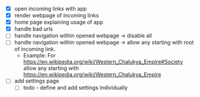 * [x] open incoming links with app
* [x] render webpage of incoming links
* [x] home page explaining usage of app
* [x] handle bad urls
* [ ] handle navigation within opened webpage -> disable all
* [ ] handle navigation within opened webpage -> allow any starting with root of incoming link. 
  * Example: For https://en.wikipedia.org/wiki/Western_Chalukya_Empire#Society allow any starting with 
https://en.wikipedia.org/wiki/Western_Chalukya_Empire 
* [ ] add settings page
  * [ ] todo - define and add settings individually